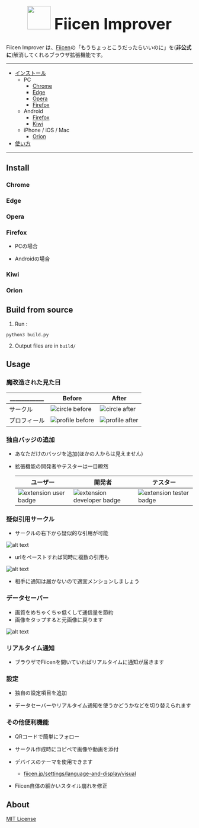 <h1 align="center" style="font-size: 3em;">
<img src="src/images/logo.svg" style="width: 1.5em; height: 1.5em;" />
Fiicen Improver
</h1>

Fiicen Improver は、[Fiicen](https://fiicen.jp/)の「もうちょっとこうだったらいいのに」を(**非公式に**)解消してくれるブラウザ拡張機能です。

***

* [インストール](#インストール)
  * PC
    * [Chrome](#chrome)
    * [Edge](#edge)
    * [Opera](#opera)
    * [Firefox](#firefox)
  * Android
    * [Firefox](#firefox)
    * [Kiwi](#kiwi)
  * iPhone / iOS / Mac
    * [Orion](#orion)
* [使い方](#usage)

***

## Install

### Chrome

### Edge

### Opera

### Firefox

* PCの場合

* Androidの場合

### Kiwi

### Orion

## Build from source

1. Run :
  ```shell
  python3 build.py
  ```

2. Output files are in `build/`

## Usage

### 魔改造された見た目

| ____________ | Before | After |
| -------- | -------- | -------- |
| サークル | ![circle before](<assets/circle-before.png>) | ![circle after](<assets/circle-after.png>) |
| プロフィール | ![profile before](<assets/profile-before.png>) | ![profile after](<assets/profile-after.png>) |

### 独自バッジの追加

* あなただけのバッジを追加(ほかの人からは見えません)
* 拡張機能の開発者やテスターは一目瞭然

  | ユーザー | 開発者 | テスター |
  | -------- | -------- | -------- |
  | ![extension user badge](src/images/badges/user.svg) | ![extension developer badge](src/images/badges/developer.svg) | ![extension tester badge](src/images/badges/tester.svg) |

### 疑似引用サークル

* サークルの右下から疑似的な引用が可能

![alt text](<assets/image1.png>)

* urlをペーストすれば同時に複数の引用も

![alt text](<assets/image2.png>)

* 相手に通知は届かないので適宜メンションしましょう

### データセーバー

* 画質をめちゃくちゃ低くして通信量を節約
* 画像をタップすると元画像に戻ります

![alt text](<assets/image3.png>)

### リアルタイム通知

* ブラウザでFiicenを開いていればリアルタイムに通知が届きます

### 設定

* 独自の設定項目を追加

* データセーバーやリアルタイム通知を使うかどうかなどを切り替えられます

### その他便利機能

* QRコードで簡単にフォロー

* サークル作成時にコピペで画像や動画を添付

* デバイスのテーマを使用できます
  * [fiicen.jp/settings/language-and-display/visual](https://fiicen.jp/settings/language-and-display/visual)

* Fiicen自体の細かいスタイル崩れを修正

## About

[MIT License](License)

